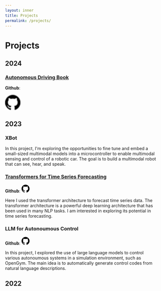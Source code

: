 ```yaml
---
layout: inner
title: Projects
permalink: /projects/
---
```

# Projects

## 2024

### [Autonomous Driving Book](./2024/autonomous-driving-book.md)

**Github**: 

<img src="/img/github.png" width="50" height="50"/>


## 2023 

### XBot

In this project, I'm exploring the opportunities to fine tune and embed a small-sized multimodal models into a microcontroller to enable multimodal sensing and control of a robotic car. The goal is to build a multimodal robot that can see, hear, and speak.

### [Transformers for Time Series Forecasting](./2023/transformer-time-series.md)

**Github**: [![github](/img/github.png)](https://github.com/YangyangFu/transformer-time-series)

Here I used the transformer architecture to forecast time series data. The transformer architecture is a powerful deep learning architecture that has been used in many NLP tasks. I am interested in exploring its potential in time series forecasting.

### LLM for Autonoumous Control

**Github**: [![github](/img/github.png)](https://github.com/YangyangFu/prompt-control)

In this project, I explored the use of large language models to control various autonoumous systems in a simulation environment, such as OpenGym. The main idea is to automatically generate control codes from natural language descriptions. 

## 2022


